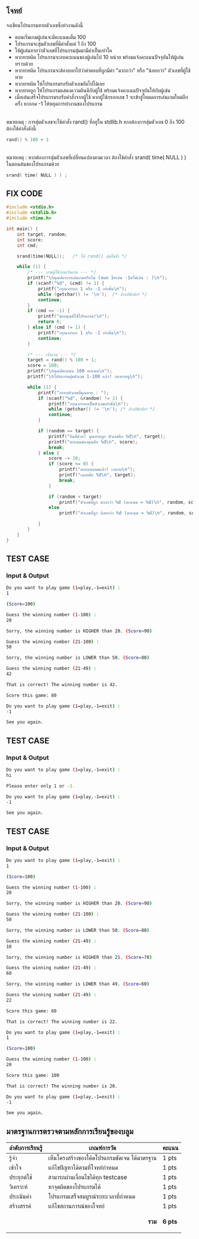 ## โจทย์
จงเขียนโปรแกรมทายตัวเลขซึ่งทำงานดังนี้
- ตอนเริ่มเกมผู้เล่นจะมีคะแนนเต็ม 100
- โปรแกรมจะสุ่มตัวเลขที่มีค่าตั้งแต่ 1 ถึง 100
- ให้ผู้เล่นทายว่าตัวเลขที่โปรแกรมสุ่มมามีค่าเป็นเท่าใด
- หากทายผิด โปรแกรมจะลบคะแนนของผู้เล่นไป 10 หน่วย พร้อมแจ้งคะแนนปัจจุบันให้ผู้เล่นทราบด้วย
- หากทายผิด โปรแกรมจะต้องบอกใบ้ว่าคำตอบที่ถูกมีค่า "มากกว่า" หรือ "น้อยกว่า" ตัวเลขที่ผู้ใช้ทาย
- หากทายผิด ให้โปรแกรมรอรับตัวเลขถัดไปได้เลย
- หากทายถูก ให้โปรแกรมแสดงความยินดีกับผู้ใช้ พร้อมแจ้งคะแนนปัจจุบันให้กับผู้เช่น
- เมื่อเล่นเสร็จโปรแกรมรอรับคำสั่งจากผู้ใช้ หากผู้ใช้กรอกเลข 1 จะเข้าสู่โหมดการเล่นเกมใหม่อีกครั้ง หากกด -1 ให้หยุดการทำงานของโปรแกรม

<br />หมายเหตุ : การสุ่มตัวเลขจะใช้คำสั่ง rand() ที่อยู่ใน stdlib.h หากต้องการสุ่มตัวเลข 0 ถึง 100 ต้องใช้คำสั่งดังนี้
```c++
rand() % 100 + 1
```
<br />หมายเหตุ : หากต้องการสุ่มตัวเลขที่เปลี่ยนแปลงตามเวลา ต้องใช้คำสั่ง srand( time( NULL ) ) ในตอนต้นของโปรแกรมด้วย
```c++
srand( time( NULL ) ) ;
```

## FIX CODE
```c++
#include <stdio.h>
#include <stdlib.h>
#include <time.h>

int main() {
    int target, random;
    int score;
    int cmd;

    srand(time(NULL));   /* ให้ rand() สุ่มไม่ซ้ำ */

    while (1) {
        /* --- ถามผู้ใช้ก่อนเริ่มเกม --- */
        printf("\nคุณต้องการเล่นเกมหรือไม่ (พิมพ์ 1=เล่น -1=ไม่เล่น : )\n");
        if (scanf("%d", &cmd) != 1) {
            printf("กรุณากรอก 1 หรือ -1 เท่านั้น\n");
            while (getchar() != '\n');  /* ล้างบัฟเฟอร์ */
            continue;
        }
        if (cmd == -1) {
            printf("ขอบคุณที่ใช้โปรแกรม!\n");
            return 0;
        } else if (cmd != 1) {
            printf("กรุณากรอก 1 หรือ -1 เท่านั้น\n");
            continue;
        }

        /* --- เริ่มเกม --- */
        target = rand() % 100 + 1;
        score = 100;
        printf("\nคุณมีคะแนน 100 คะแนน\n");
        printf("\nโปรแกรมสุ่มตัวเลข 1-100 แล้ว! ลองทายดู\n");

        while (1) {
            printf("กรอกตัวเลขที่คุณทาย : ");
            if (scanf("%d", &random) != 1) {
                printf("กรุณากรอกเป็นตัวเลขเท่านั้น\n");
                while (getchar() != '\n'); /* ล้างบัฟเฟอร์ */
                continue;
            }

            if (random == target) {
                printf("ยินดีด้วย! คุณทายถูก ตัวเลขคือ %d\n", target);
                printf("คะแนนของคุณคือ %d\n", score);
                break;
            } else {
                score -= 10;
                if (score <= 0) {
                    printf("คะแนนหมดแล้ว! เกมจบ\n");
                    printf("เฉลยคือ %d\n", target);
                    break;
                }

                if (random < target)
                    printf("ตัวเลขที่ถูก มากกว่า %d (คะแนน = %d)\n", random, score);
                else
                    printf("ตัวเลขที่ถูก น้อยกว่า %d (คะแนน = %d)\n", random, score);

            }
        }
    }
}

```

## TEST CASE
### Input & Output
```bash
Do you want to play game (1=play,-1=exit) :
1

(Score=100)

Guess the winning number (1-100) :
20

Sorry, the winning number is HIGHER than 20. (Score=90)

Guess the winning number (21-100) :
50

Sorry, the winning number is LOWER than 50. (Score=80)

Guess the winning number (21-49) :
42

That is correct! The winning number is 42.

Score this game: 80

Do you want to play game (1=play,-1=exit) :
-1

See you again.
```

## TEST CASE
### Input & Output
```bash
Do you want to play game (1=play,-1=exit) :
hi

Please enter only 1 or -1.

Do you want to play game (1=play,-1=exit) :
-1

See you again.
```

## TEST CASE
### Input & Output
```bash
Do you want to play game (1=play,-1=exit) :
1

(Score=100)

Guess the winning number (1-100) :
20

Sorry, the winning number is HIGHER than 20. (Score=90)

Guess the winning number (21-100) :
50

Sorry, the winning number is LOWER than 50. (Score=80)

Guess the winning number (21-49) :
10

Sorry, the winning number is HIGHER than 21. (Score=70)

Guess the winning number (21-49) :
60

Sorry, the winning number is LOWER than 49. (Score=60)

Guess the winning number (21-49) :
22

Score this game: 60

That is correct! The winning number is 22.

Do you want to play game (1=play,-1=exit) :
1

(Score=100)

Guess the winning number (1-100) :
20

Score this game: 100

That is correct! The winning number is 20.

Do you want to play game (1=play,-1=exit) :
-1

See you again.
```

## มาตรฐานการตรวจตามหลักการเรียนรู้ของบลูม
| ลำดับการเรียนรู้ | เกณฑ์การวัด | คะแนน |
| -------- | -------- | -------- |
| รู้จำ | เห็นโครงสร้างของโค้ดโปรแกรมชัดเจน ได้มาตรฐาน | 1 pts |
| เข้าใจ | แก้ไขปัญหาได้ตามที่โจทย์กำหนด | 1 pts |
| ประยุกต์ใช้ | สามารถผ่านเงื่อนไขได้ทุก testcase | 1 pts |
| วิเคราะห์ | หาจุดผิดของโปรแกรมได้ | 1 pts |
| ประเมินค่า | โปรแกรมเสร็จสมบูรณ์ระยะเวลาที่กำหนด | 1 pts |
| สร้างสรรค์ | แก้ไขสถานการณ์ของโจทย์ | 1 pts |
||<p style='text-align: right !important;'>**รวม**</p>|**6 pts**|
